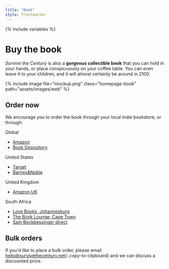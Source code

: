 ```yaml
---
title: "Book"
style: frontmatter
---
```


{% include variables %}

# Buy the book

<div class="buy-the-book" markdown="1">

*Survive the Century* is also a **gorgeous collectible book** that you can hold in your hands, or place conspicuously on your coffee table. You can even leave it to your children, and it will almost certainly be around in 2100. 

{% include image file="mockup.png" class="homepage-book" path="assets/images/web" %}

</div>

## Order now

We encourage you to order the book through your local indie bookstore, or through:

Global
- [Amazon](https://www.amazon.com/gp/product/0620987480/)
- [Book Depository](https://www.bookdepository.com/Survive-the-Century-Sam-Beckbessinger-Christopher-Trisos-Simon-Nicholson/9780620987486)

United States
- [Target](https://www.target.com/p/survive-the-century-by-sam-beckbessinger-christopher-trisos-simon-nicholson-paperback/-/A-87099422)
- [Barnes&Noble](https://www.barnesandnoble.com/w/survive-the-century-sam-beckbessinger/1141467203)

United Kingdom
- [Amazon UK](https://www.amazon.co.uk/dp/0620987480/)

South Africa
- [Love Books, Johannesburg](https://lovebooks.co.za/shop/)
- [The Book Lounge, Cape Town](https://booklounge.co.za/product/survive-the-century-by-sam-beckbessinger/)
- [Sam Beckbessinger direct](https://shop.sambeckbessinger.com/product/survive-the-century-book/)

## Bulk orders

If you'd like to place a bulk order, please email [hello@survivethecentury.net](mailto:hello@survivethecentury.net){:.copy-to-clipboard} and we can discuss a discounted price.
